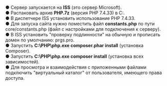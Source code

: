 ● Сервер запускается на **ISS** (это сервер Microsoft).  
● Распаковать архив **PHP.7z** (версия PHP 7.4.33) в C:\.  
● В диспетчере ISS установить использование PHP 7.4.33.  
● Для запуска сайта нужно поместить файл **constants.php** по пути core/constants.php (файл с настройками для подключения к серверу).  
● В ISS установить "проверку подлинности" на обычную и прописать домен по умолчанию: prgs.pro.  
● Запустить **C:\PHP\php.exe composer.phar install** (установка Composer).  
● Запустить **C:\PHP\php.exe composer install** (установка всех зависимостей).  
● Для просмотра и взаимодействия с приложенными файлами подключить "виртуальный каталог" от пользователя, имеющего права доступа.  
